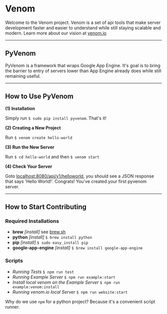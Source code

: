 # Venom

Welcome to the Venom project. Venom is a set of api tools that make server development faster and easier to understand while still staying scalable and modern. Learn more about our vision at [venom.io](http://venom.io)

---

## PyVenom

PyVenom is a framework that wraps Google App Engine. It's goal is to bring the barrier to entry of servers lower than App Engine already does while still remaining useful.

---

## How to Use PyVenom

**(1) Installation**

Simply run `$ sudo pip install pyvenom`. That's it!

**(2) Creating a New Project**

Run `$ venom create hello-world`

**(3) Run the New Server**

Run `$ cd hello-world` and then `$ venom start`

**(4) Check Your Server**

Goto [localhost:8080/api/v1/helloworld](http://localhost:8080/api/v1/helloworld), you should see a JSON response that says 'Hello World!'. Congrats! You've created your first pyvenom server.

---

## How to Start Contributing

### Required Installations

- **brew** *[install]* see [brew.sh](http://brew.sh/)
- **python** *[install]* `$ brew install python`
- **pip** *[install]* `$ sudo easy_install pip`
- **google-app-engine** *[install]* `$ brew install google-app-engine`

### Scripts

- *Running Tests* `$ npm run test`
- *Running Example Server* `$ npm run example:start`
- *Install local venom on the Example Server* `$ npm run example:venom:install`
- *Running venom.io local Server* `$ npm run website:start`

Why do we use `npm` for a python project? Because it's a convenient script runner.